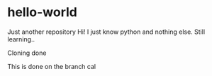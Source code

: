 # hello-world
Just another repository
Hi! I just know python and nothing else. Still learning..

Cloning done

This is done on the branch cal
